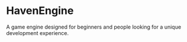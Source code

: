 # HavenEngine
A game engine designed for beginners and people looking for a unique development experience.

